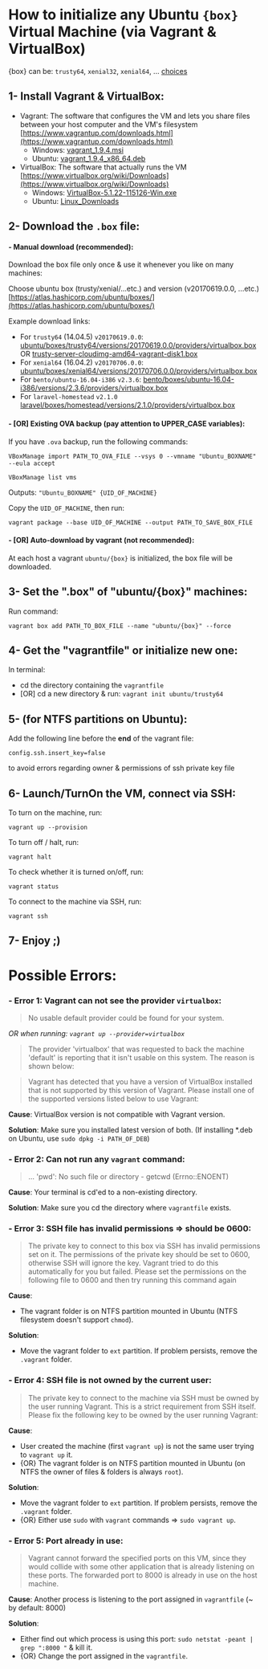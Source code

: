 
# How to initialize any Ubuntu `{box}` Virtual Machine (via Vagrant & VirtualBox)

{box} can be: `trusty64`, `xenial32`, `xenial64`, ... [choices](https://atlas.hashicorp.com/ubuntu/boxes/)

## 1- Install Vagrant & VirtualBox:
- Vagrant:
    The software that configures the VM and lets you share files between your host computer and the VM's filesystem
    [https://www.vagrantup.com/downloads.html](https://www.vagrantup.com/downloads.html)
    - Windows: [vagrant_1.9.4.msi](https://releases.hashicorp.com/vagrant/1.9.4/vagrant_1.9.4.msi) 
    - Ubuntu: [vagrant_1.9.4_x86_64.deb](https://releases.hashicorp.com/vagrant/1.9.4/vagrant_1.9.4_x86_64.deb) 
- VirtualBox:
    The software that actually runs the VM
    [https://www.virtualbox.org/wiki/Downloads](https://www.virtualbox.org/wiki/Downloads) 
    - Windows: [VirtualBox-5.1.22-115126-Win.exe](http://download.virtualbox.org/virtualbox/5.1.22/VirtualBox-5.1.22-115126-Win.exe) 
    - Ubuntu: [Linux_Downloads](https://www.virtualbox.org/wiki/Linux_Downloads) 



## 2- Download the `.box` file:

#### - Manual download (recommended):

Download the box file only once & use it whenever you like on many machines:

Choose ubuntu box (trusty/xenial/...etc.) and version (v20170619.0.0, ...etc.)
[https://atlas.hashicorp.com/ubuntu/boxes/](https://atlas.hashicorp.com/ubuntu/boxes/)

Example download links:
- For `trusty64` (14.04.5) `v20170619.0.0`:
[ubuntu/boxes/trusty64/versions/20170619.0.0/providers/virtualbox.box](https://atlas.hashicorp.com/ubuntu/boxes/trusty64/versions/20170619.0.0/providers/virtualbox.box) OR [trusty-server-cloudimg-amd64-vagrant-disk1.box](http://cloud-images.ubuntu.com/vagrant/trusty/current/trusty-server-cloudimg-amd64-vagrant-disk1.box) 
- For `xenial64` (16.04.2) `v20170706.0.0`:
[ubuntu/boxes/xenial64/versions/20170706.0.0/providers/virtualbox.box](https://atlas.hashicorp.com/ubuntu/boxes/xenial32/versions/20170706.0.0/providers/virtualbox.box)
- For `bento/ubuntu-16.04-i386` `v2.3.6`:
[bento/boxes/ubuntu-16.04-i386/versions/2.3.6/providers/virtualbox.box](https://atlas.hashicorp.com/bento/boxes/ubuntu-16.04-i386/versions/2.3.6/providers/virtualbox.box)
- For `laravel-homestead` `v2.1.0`
[laravel/boxes/homestead/versions/2.1.0/providers/virtualbox.box](https://atlas.hashicorp.com/laravel/boxes/homestead/versions/2.1.0/providers/virtualbox.box)


#### - [OR] Existing OVA backup (pay attention to UPPER_CASE variables):
If you have `.ova` backup, run the following commands:

`VBoxManage import PATH_TO_OVA_FILE --vsys 0 --vmname "Ubuntu_BOXNAME" --eula accept`

`VBoxManage list vms`

Outputs: `"Ubuntu_BOXNAME" {UID_OF_MACHINE}`

Copy the `UID_OF_MACHINE`, then run:

`vagrant package --base UID_OF_MACHINE --output PATH_TO_SAVE_BOX_FILE`

#### - [OR] Auto-download by vagrant (not recommended):
At each host a vagrant `ubuntu/{box}` is initialized, the box file will be downloaded.


## 3- Set the ".box" of "ubuntu/{box}" machines:
Run command:

`vagrant box add PATH_TO_BOX_FILE --name "ubuntu/{box}" --force`


## 4- Get the "vagrantfile" or initialize new one:
In terminal:
- cd the directory containing the `vagrantfile`
- [OR] cd a new directory & run: `vagrant init ubuntu/trusty64`


## 5- (for NTFS partitions on Ubuntu):
Add the following line before the **end** of the vagrant file:

`config.ssh.insert_key=false`

to avoid errors regarding owner & permissions of ssh private key file


## 6- Launch/TurnOn the VM, connect via SSH:
To turn on the machine, run:

`vagrant up --provision`

To turn off / halt, run:

`vagrant halt`

To check whether it is turned on/off, run:

`vagrant status`

To connect to the machine via SSH, run:

`vagrant ssh`

## 7- Enjoy ;)


# Possible Errors:

### - Error 1: Vagrant can not see the provider `virtualbox`:

> No usable default provider could be found for your system.

*OR when running: `vagrant up --provider=virtualbox`*

>The provider 'virtualbox' that was requested to back the machine
'default' is reporting that it isn't usable on this system. The
reason is shown below:

> Vagrant has detected that you have a version of VirtualBox installed
that is not supported by this version of Vagrant. Please install one of
the supported versions listed below to use Vagrant:

**Cause**: VirtualBox version is not compatible with Vagrant version.

**Solution**: Make sure you installed latest version of both. (If installing \*.deb on Ubuntu, use `sudo dpkg -i PATH_OF_DEB`)

### - Error 2: Can not run any `vagrant` command:

> ... 'pwd': No such file or directory - getcwd (Errno::ENOENT)

**Cause**: Your terminal is cd'ed to a non-existing directory.

**Solution**: Make sure you cd the directory where `vagrantfile` exists.

### - Error 3: SSH file has invalid permissions => should be 0600:

> The private key to connect to this box via SSH has invalid permissions
set on it. The permissions of the private key should be set to 0600, otherwise SSH will
ignore the key. Vagrant tried to do this automatically for you but failed. Please set the
permissions on the following file to 0600 and then try running this command again

**Cause**:
- The vagrant folder is on NTFS partition mounted in Ubuntu (NTFS filesystem doesn't support `chmod`).

**Solution**:
- Move the vagrant folder to `ext` partition. If problem persists, remove the `.vagrant` folder.

### - Error 4: SSH file is not owned by the current user:

> The private key to connect to the machine via SSH must be owned
by the user running Vagrant. This is a strict requirement from
SSH itself. Please fix the following key to be owned by the user
running Vagrant:

**Cause**:
- User created the machine (first `vagrant up`) is not the same user trying to `vagrant up` it.
- {OR} The vagrant folder is on NTFS partition mounted in Ubuntu (on NTFS the owner of files & folders is always `root`).

**Solution**:
- Move the vagrant folder to `ext` partition. If problem persists, remove the `.vagrant` folder.
- {OR} Either use `sudo` with `vagrant` commands => `sudo vagrant up`.

### - Error 5: Port already in use:

> Vagrant cannot forward the specified ports on this VM, since they
would collide with some other application that is already listening
on these ports. The forwarded port to 8000 is already in use
on the host machine.

**Cause**: Another process is listening to the port assigned in `vagrantfile` (~ by default: 8000)

**Solution**:
- Either find out which process is using this port: `sudo netstat -peant | grep ":8000 "` & kill it.
- {OR} Change the port assigned in the `vagrantfile`.


